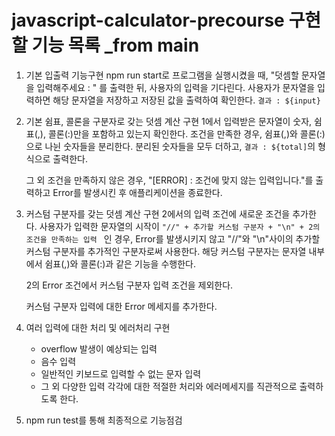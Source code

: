 # javascript-calculator-precourse 구현할 기능 목록 _from main

1. 기본 입출력 기능구현
  npm run start로 프로그램을 실행시켰을 때,
  "덧셈할 문자열을 입력해주세요 : " 를 출력한 뒤, 사용자의 입력을 기다린다.
  사용자가 문자열을 입력하면 해당 문자열을 저장하고 저장된 값을 출력하여 확인한다.
  `결과 : ${input}`

     
2. 기본 쉼표, 콜론을 구분자로 갖는 덧셈 계산 구현
  1에서 입력받은 문자열이 숫자, 쉼표(,), 콜론(:)만을 포함하고 있는지 확인한다.
   조건을 만족한 경우, 쉼표(,)와 콜론(:)으로 나뉜 숫자들을 분리한다.
   분리된 숫자들을 모두 더하고, `결과 : ${total]`의 형식으로 출력한다.

   그 외 조건을 만족하지 않은 경우, "[ERROR] : 조건에 맞지 않는 입력입니다."를 출력하고 Error를 발생시킨 후
   애플리케이션을 종료한다.
  

3. 커스텀 구분자를 갖는 덧셈 계산 구현
   2에서의 입력 조건에 새로운 조건을 추가한다.
       사용자가 입력한 문자열의 시작이 `"//" + 추가할 커스텀 구분자 + "\n" + 2의 조건을 만족하는 입력 ` 인 경우,
       Error를 발생시키지 않고 "//"와 "\n"사이의 추가할 커스텀 구분자를 추가적인 구분자로써 사용한다.
       해당 커스텀 구분자는 문자열 내부에서 쉼표(,)와 콜론(:)과 같은 기능을 수행한다.

    2의 Error 조건에서 커스텀 구분자 입력 조건을 제외한다.

   커스텀 구분자 입력에 대한 Error 메세지를 추가한다.
      

4. 여러 입력에 대한 처리 및 에러처리 구현
   - overflow 발생이 예상되는 입력
   - 음수 입력
   - 일반적인 키보드로 입력할 수 없는 문자 입력
   - 그 외 다양한 입력
     각각에 대한 적절한 처리와 에러메세지를 직관적으로 출력하도록 한다.

5. npm run test를 통해 최종적으로 기능점검
